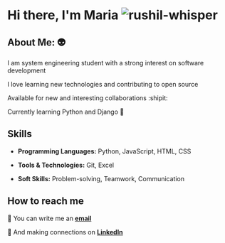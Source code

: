 # Hi there, I'm Maria ![rushil-whisper](https://github.com/user-attachments/assets/d2166c12-5fbd-4f2a-b240-790c8d1c9531)


## About Me: 👽

I am system engineering student with a strong interest on software development

I love learning new technologies and contributing to open source

Available for new and interesting collaborations :shipit:

Currently learning Python and Django 🌱

## Skills

* **Programming Languages:** Python, JavaScript, HTML, CSS

* **Tools & Technologies:** Git, Excel

* **Soft Skills:** Problem-solving, Teamwork, Communication

## How to reach me

📧 You can write me an **[email](mailto:mariaalejandracedeno039@gmail.com)**

🤝 And making connections on **[LinkedIn](https://www.linkedin.com/in/maria-alejandra-cedeño)**

<!--this the end of my README profile-->
